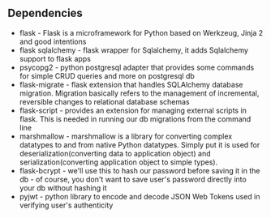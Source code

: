 ## Dependencies

- flask - Flask is a microframework for Python based on Werkzeug, Jinja 2 and good intentions
- flask sqlalchemy - flask wrapper for Sqlalchemy, it adds Sqlalchemy support to flask apps
- psycopg2 - python postgresql adapter that provides some commands for simple CRUD queries and more on postgresql db
- flask-migrate - flask extension that handles SQLAlchemy database migration. Migration basically refers to the management of incremental, reversible changes to relational database schemas
- flask-script - provides an extension for managing external scripts in flask. This is needed in running our db migrations from the command line
- marshmallow - marshmallow is a library for converting complex datatypes to and from native Python datatypes. Simply put it is used for deserialization(converting data to application object) and serialization(converting application object to simple types).
- flask-bcrypt - we'll use this to hash our password before saving it in the db - of course, you don't want to save user's password directly into your db without hashing it
- pyjwt - python library to encode and decode JSON Web Tokens used in verifying user's authenticity